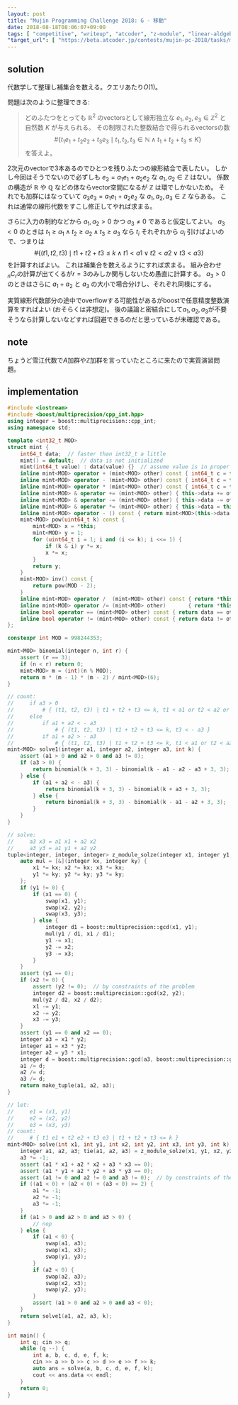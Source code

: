 ```yaml
---
layout: post
title: "Mujin Programming Challenge 2018: G - 移動"
date: 2018-08-18T08:06:07+09:00
tags: [ "competitive", "writeup", "atcoder", "z-module", "linear-aldgebra", "combination", "complement" ]
"target_url": [ "https://beta.atcoder.jp/contests/mujin-pc-2018/tasks/mujin_pc_2018_g" ]
---
```


## solution

代数学して整理し補集合を数える。クエリあたり$O(1)$。

問題は次のように整理できる:

>   どのふたつをとっても $\mathbb{R}^2$ のvectorsとして線形独立な $e_1, e_2, e_3 \in \mathbb{Z}^2$ と自然数 $K$ が与えられる。
その制限された整数結合で得られるvectorsの数 $$\# \left\{ t_1 e_1 + t_2 e_2 + t_3 e_3 \mid t_1, t_2, t_3 \in \mathbb{N} \land t_1 + t_2 + t_3 \le K \right\}$$ を答えよ。

$2$次元のvectorで$3$本あるのでひとつを残りふたつの線形結合で表したい。
しかし今回はそうでないので必ずしも $e_3 = a_1 e_1 + a_2 e_2$ な $a_1, a_2 \in \mathbb{Z}$ はない。
係数の構造が $\mathbb{R}$ や $\mathbb{Q}$ などの体ならvector空間になるが $\mathbb{Z}$ は環でしかないため。
それでも加群にはなっていて $a_3 e_3 = a_1 e_1 + a_2 e_2$ な $a_1, a_2, a_3 \in \mathbb{Z}$ ならある。
これは通常の線形代数をすこし修正してやれば求まる。

さらに入力の制約などから $a_1, a_2 \gt 0$ かつ $a_3 \ne 0$ であると仮定してよい。
$a_3 \lt 0$ のときは $t_1 \ge a_1 \land t_2 \ge a_2 \land t_3 \ge a_3$ なら $t_i$ それぞれから $a_i$ 引けばよいので、つまりは $$\# \left\{ (t1, t2, t3) \mid t1 + t2 + t3 \le k \land t1 \lt a1 \lor t2 \lt a2 \lor t3 \lt a3 \right\}$$ を計算すればよい。
これは補集合を数えるようにすれば求まる。
組み合わせ${} _ n C _ r$の計算が出てくるが$r = 3$のみしか関与しないため愚直に計算する。
$a_3 \gt 0$ のときはさらに $a_1 + a_2$ と $a_3$ の大小で場合分けし、それぞれ同様にする。

実質線形代数部分の途中でoverflowする可能性があるがboostで任意精度整数演算をすればよい (おそらくは非想定)。
後の議論と密結合にして$a_1, a_2, a_3$が不要そうなら計算しないなどすれば回避できるのだと思っているが未確認である。

## note

ちょうど雪江代数で$A$加群や$\mathbb{Z}$加群を言っていたところに来たので実質演習問題。

## implementation

``` c++
#include <iostream>
#include <boost/multiprecision/cpp_int.hpp>
using integer = boost::multiprecision::cpp_int;
using namespace std;

template <int32_t MOD>
struct mint {
    int64_t data;  // faster than int32_t a little
    mint() = default;  // data is not initialized
    mint(int64_t value) : data(value) {}  // assume value is in proper range
    inline mint<MOD> operator + (mint<MOD> other) const { int64_t c = this->data + other.data; return mint<MOD>(c >= MOD ? c - MOD : c); }
    inline mint<MOD> operator - (mint<MOD> other) const { int64_t c = this->data - other.data; return mint<MOD>(c <    0 ? c + MOD : c); }
    inline mint<MOD> operator * (mint<MOD> other) const { int64_t c = this->data * int64_t(other.data) % MOD; return mint<MOD>(c < 0 ? c + MOD : c); }
    inline mint<MOD> & operator += (mint<MOD> other) { this->data += other.data; if (this->data >= MOD) this->data -= MOD; return *this; }
    inline mint<MOD> & operator -= (mint<MOD> other) { this->data -= other.data; if (this->data <    0) this->data += MOD; return *this; }
    inline mint<MOD> & operator *= (mint<MOD> other) { this->data = this->data * int64_t(other.data) % MOD; if (this->data < 0) this->data += MOD; return *this; }
    inline mint<MOD> operator - () const { return mint<MOD>(this->data ? MOD - this->data : 0); }
    mint<MOD> pow(uint64_t k) const {
        mint<MOD> x = *this;
        mint<MOD> y = 1;
        for (uint64_t i = 1; i and (i <= k); i <<= 1) {
            if (k & i) y *= x;
            x *= x;
        }
        return y;
    }
    mint<MOD> inv() const {
        return pow(MOD - 2);
    }
    inline mint<MOD> operator /  (mint<MOD> other) const { return *this *  other.inv(); }
    inline mint<MOD> operator /= (mint<MOD> other)       { return *this *= other.inv(); }
    inline bool operator == (mint<MOD> other) const { return data == other.data; }
    inline bool operator != (mint<MOD> other) const { return data != other.data; }
};

constexpr int MOD = 998244353;

mint<MOD> binomial(integer n, int r) {
    assert (r == 3);
    if (n < r) return 0;
    mint<MOD> m = (int)(n % MOD);
    return m * (m - 1) * (m - 2) / mint<MOD>(6);
}

// count:
//     if a3 > 0
//         # { (t1, t2, t3) | t1 + t2 + t3 <= k, t1 < a1 or t2 < a2 or t3 < a3 }
//     else
//         if a1 + a2 < - a3
//             # { (t1, t2, t3) | t1 + t2 + t3 <= k, t3 < - a3 }
//         if a1 + a2 > - a3
//             # { (t1, t2, t3) | t1 + t2 + t3 <= k, t1 < a1 or t2 < a2 }
mint<MOD> solve1(integer a1, integer a2, integer a3, int k) {
    assert (a1 > 0 and a2 > 0 and a3 != 0);
    if (a3 > 0) {
        return binomial(k + 3, 3) - binomial(k - a1 - a2 - a3 + 3, 3);
    } else {
        if (a1 + a2 < - a3) {
            return binomial(k + 3, 3) - binomial(k + a3 + 3, 3);
        } else {
            return binomial(k + 3, 3) - binomial(k - a1 - a2 + 3, 3);
        }
    }
}

// solve:
//     a3 x3 = a1 x1 + a2 x2
//     a3 y3 = a1 y1 + a2 y2
tuple<integer, integer, integer> z_module_solze(integer x1, integer y1, integer x2, integer y2, integer x3, integer y3) {
    auto mul = [&](integer kx, integer ky) {
        x1 *= kx; x2 *= kx; x3 *= kx;
        y1 *= ky; y2 *= ky; y3 *= ky;
    };
    if (y1 != 0) {
        if (x1 == 0) {
            swap(x1, y1);
            swap(x2, y2);
            swap(x3, y3);
        } else {
            integer d1 = boost::multiprecision::gcd(x1, y1);
            mul(y1 / d1, x1 / d1);
            y1 -= x1;
            y2 -= x2;
            y3 -= x3;
        }
    }
    assert (y1 == 0);
    if (x2 != 0) {
        assert (y2 != 0);  // by constraints of the problem
        integer d2 = boost::multiprecision::gcd(x2, y2);
        mul(y2 / d2, x2 / d2);
        x1 -= y1;
        x2 -= y2;
        x3 -= y3;
    }
    assert (y1 == 0 and x2 == 0);
    integer a3 = x1 * y2;
    integer a1 = x3 * y2;
    integer a2 = y3 * x1;
    integer d = boost::multiprecision::gcd(a3, boost::multiprecision::gcd(a1, a2));
    a1 /= d;
    a2 /= d;
    a3 /= d;
    return make_tuple(a1, a2, a3);
}

// let:
//     e1 = (x1, y1)
//     e2 = (x2, y2)
//     e3 = (x3, y3)
// count:
//     # { t1 e1 + t2 e2 + t3 e3 | t1 + t2 + t3 <= k }
mint<MOD> solve(int x1, int y1, int x2, int y2, int x3, int y3, int k) {
    integer a1, a2, a3; tie(a1, a2, a3) = z_module_solze(x1, y1, x2, y2, x3, y3);
    a3 *= -1;
    assert (a1 * x1 + a2 * x2 + a3 * x3 == 0);
    assert (a1 * y1 + a2 * y2 + a3 * y3 == 0);
    assert (a1 != 0 and a2 != 0 and a3 != 0);  // by constraints of the problem
    if ((a1 < 0) + (a2 < 0) + (a3 < 0) >= 2) {
        a1 *= -1;
        a2 *= -1;
        a3 *= -1;
    }
    if (a1 > 0 and a2 > 0 and a3 > 0) {
        // nop
    } else {
        if (a1 < 0) {
            swap(a1, a3);
            swap(x1, x3);
            swap(y1, y3);
        }
        if (a2 < 0) {
            swap(a2, a3);
            swap(x2, x3);
            swap(y2, y3);
        }
        assert (a1 > 0 and a2 > 0 and a3 < 0);
    }
    return solve1(a1, a2, a3, k);
}

int main() {
    int q; cin >> q;
    while (q --) {
        int a, b, c, d, e, f, k;
        cin >> a >> b >> c >> d >> e >> f >> k;
        auto ans = solve(a, b, c, d, e, f, k);
        cout << ans.data << endl;
    }
    return 0;
}
```
